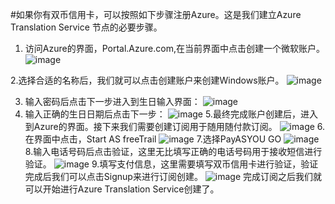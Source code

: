 #如果你有双币信用卡，可以按照如下步骤注册Azure。这是我们建立Azure Translation Service 节点的必要步骤。
1. 访问Azure的界面，Portal.Azure.com,在当前界面中点击创建一个微软账户。
![image](https://github.com/user-attachments/assets/67ce61ca-5656-455e-b0fb-12ace07053d9)

2.选择合适的名称后，我们就可以点击创建账户来创建Windows账户。
![image](https://github.com/user-attachments/assets/5a4c948d-267e-42d4-b4e1-a20d3d8d4e0d)

3. 输入密码后点击下一步进入到生日输入界面：
![image](https://github.com/user-attachments/assets/bab9860d-3896-4685-9b4f-17c2c93e31fe)
4. 输入正确的生日日期后点击下一步：
![image](https://github.com/user-attachments/assets/b1075a1a-91ce-4fc2-9968-8a7d02e6b10a)
5.最终完成账户创建后，进入到Azure的界面。接下来我们需要创建订阅用于随用随付款订阅。
![image](https://github.com/user-attachments/assets/9e7669aa-85e4-4edf-ad4d-fd4ba976cea5)
6.在界面中点击，Start AS freeTrail
![image](https://github.com/user-attachments/assets/f2d83cdc-27bf-4ec2-b81d-14a94e5f9b72)
7.选择PayASYOU GO
![image](https://github.com/user-attachments/assets/e34d6257-f0e5-43d1-95a5-7f2afda71f70)
8.输入电话号码后点击验证，这里无比填写正确的电话号码用于接收短信进行验证。
![image](https://github.com/user-attachments/assets/1d418e0c-4dcb-4b99-9ec9-d4b25fcb255f)
9.填写支付信息，这里需要填写双币信用卡进行验证，验证完成后我们可以点击Signup来进行订阅创建。
![image](https://github.com/user-attachments/assets/4ec292d9-1fd1-4390-a000-917c9acb838b)
完成订阅之后我们就可以开始进行Azure Translation Service创建了。


